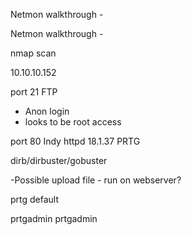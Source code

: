 Netmon walkthrough -

Netmon walkthrough - 

nmap scan

10.10.10.152

port 21 FTP
 - Anon login
 - looks to be root access

port 80 Indy httpd 18.1.37 PRTG

dirb/dirbuster/gobuster

-Possible upload file - run on webserver?

prtg default 

prtgadmin
prtgadmin
